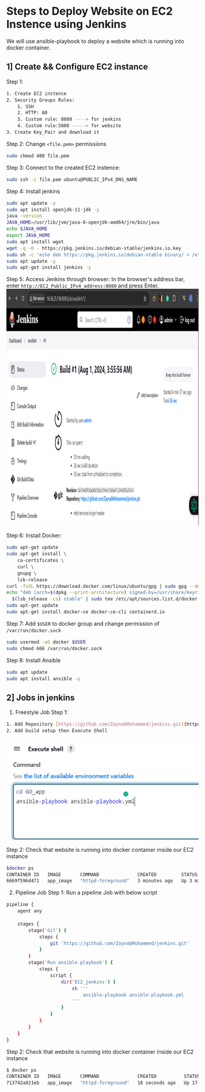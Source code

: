 # Steps to Deploy Website on EC2 Instence using Jenkins
We will use ansible-playbook to deploy a website which is running into docker container.
## 1] Create && Configure EC2 instance
Step 1:
```bash
1. Create EC2 instence
2. Security Groups Rules:
    1. SSH
    2. HTTP: 80
    3. Custom rule: 8080 ----> for jenkins
    4. Custom rule:5000 -----> for website
3. Create Key_Pair and download it
```
Step 2:
Change `<file.pem>` permissions
```bash
sudo chmod 400 file.pem
```
Step 3:
Connect to the created EC2 instence:
```bash
sudo ssh -i file.pem ubuntu@PUBLIC_IPv4_DNS_NAME
```
Step 4:
Install jenkins
```bash
sudo apt update -y
sudo apt install openjdk-11-jdk -y
java -version
JAVA_HOME=/usr/lib/jvm/java-8-openjdk-amd64/jre/bin/java
echo $JAVA_HOME
export JAVA_HOME
sudo apt install wget 
wget -q -O - https://pkg.jenkins.io/debian-stable/jenkins.io.key
sudo sh -c 'echo deb https://pkg.jenkins.io/debian-stable binary/ > /etc/apt/sources.list.d/jenkins.list'
sudo apt update -y 
sudo apt-get install jenkins -y
```
Step 5:
Access Jenkins through browser:
In the browser's address bar, enter `http://EC2_Public_IPv4_address:8080` and press Enter.
<img src="https://github.com/ZaynabMohammed/jenkins/blob/master/EC2_jenkins/2.PNG" width="900" height="620" >

Step 6:
Install Docker:
```bash
sudo apt-get update
sudo apt-get install \
    ca-certificates \
    curl \
    gnupg \
    lsb-release
curl -fsSL https://download.docker.com/linux/ubuntu/gpg | sudo gpg --dearmor -o /usr/share/keyrings/docker-archive-keyring.gpg
echo "deb [arch=$(dpkg --print-architecture) signed-by=/usr/share/keyrings/docker-archive-keyring.gpg] https://download.docker.com/linux/ubuntu \
  $(lsb_release -cs) stable" | sudo tee /etc/apt/sources.list.d/docker.list > /dev/null
sudo apt-get update
sudo apt-get install docker-ce docker-ce-cli containerd.io
```
Step 7:
Add `$USER` to docker group and change permission of `/var/run/docker.sock`
```bash
sudo usermod -aG docker $USER
sudo chmod 666 /var/run/docker.sock
```
Step 8:
Install Ansible
```bash
sudo apt update
sudo apt install ansible -y
```
## 2] Jobs in jenkins
1. Freestyle Job
Step 1:
```bash   
1. Add Repository [https://github.com/ZaynabMohammed/jenkins.git](https://github.com/ZaynabMohammed/jenkins.git), in Source Code Management
2. Add build setup then Execute Shell 
```
![1](1.PNG)

Step 2:
Check that website is running into docker container inside our EC2 instance
```bash
$docker ps
CONTAINER ID   IMAGE       COMMAND              CREATED         STATUS         PORTS                                               NAMES
6669f596d471   app_image   "httpd-foreground"   3 minutes ago   Up 3 minutes   80/tcp, 0.0.0.0:5000->8080/tcp, :::5000->8080/tcp   app
```
2. Pipeline Job
Step 1:
Run a pipeline Job with below script
```bash
pipeline {
    agent any
	
    stages {
	    stage('Git') {
            steps {
                git 'https://github.com/ZaynabMohammed/jenkins.git'
            }
        }
        stage('Run ansible playbook') {
            steps {
                script {
                    dir('EC2_jenkins') {
                        sh '''
                            ansible-playbook ansible-playbook.yml
                        '''
                    }
                }
            }
        }
    }
}
```
Step 2:
Check that website is running into docker container inside our EC2 instance
```bash
$ docker ps
CONTAINER ID   IMAGE       COMMAND              CREATED          STATUS          PORTS                                               NAMES
713742a921eb   app_image   "httpd-foreground"   18 seconds ago   Up 17 seconds   80/tcp, 0.0.0.0:5000->8080/tcp, :::5000->8080/tcp   app
```
